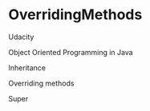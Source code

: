 # OverridingMethods

Udacity

Object Oriented Programming in Java

Inheritance

Overriding methods

Super
